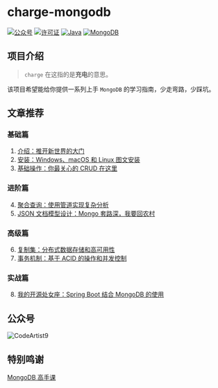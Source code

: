 # charge-mongodb

<p>
  <a href="#公众号"><img src="https://code-artist.oss-cn-shenzhen.aliyuncs.com/MongoDB/charge-mongodb/%E5%85%AC%E4%BC%97%E5%8F%B7-CodeArtist9-blue.svg" alt="公众号"></a>
  <a href="https://github.com/xiongbw/charge-mongodb/blob/master/LICENSE"><img src="https://code-artist.oss-cn-shenzhen.aliyuncs.com/MongoDB/charge-mongodb/%E8%AE%B8%E5%8F%AF%E8%AF%81-Apache-red.svg" alt="许可证"></a>
  <a href="#Java"><img src="https://code-artist.oss-cn-shenzhen.aliyuncs.com/MongoDB/charge-mongodb/Java-1.8.0_202-orange.svg" alt="Java"></a>
  <a href="#MongoDB"><img src="https://code-artist.oss-cn-shenzhen.aliyuncs.com/MongoDB/charge-mongodb/MongoDB-4.4.16-brightgreen.svg" alt="MongoDB"></a>
</p>

## 项目介绍

> `charge` 在这指的是**充电**的意思。

该项目希望能给你提供一系列上手  `MongoDB` 的学习指南，少走弯路，少踩坑。

## 文章推荐

### 基础篇

1. [介绍：推开新世界的大门](https://mp.weixin.qq.com/s/gcyJunjg5Tx6AV73bfWPKg)
2. [安装：Windows、macOS 和 Linux 图文安装](https://mp.weixin.qq.com/s/yaPbuUqMF_4oFkaoCqilJQ)
3. [基础操作：你最关心的 CRUD 在这里](https://mp.weixin.qq.com/s/Wkfb04mUlLMSsoGlH9PM1A)

### 进阶篇

4. [聚合查询：使用管道实现复杂分析](https://mp.weixin.qq.com/s/2ySN-M2J84ztLnw2FzRyZQ)
5. [JSON 文档模型设计：Mongo 套路深，我要回农村](https://mp.weixin.qq.com/s/ILMM87QLvj13maCew7kTJg)

### 高级篇

6. [复制集：分布式数据存储和高可用性](https://mp.weixin.qq.com/s/dbSw4p3SItN47M0HCHD8jg)
7. [事务机制：基于 ACID 的操作和并发控制](https://mp.weixin.qq.com/s/kYnPfA1xdNxUI0iKhjlGfw)

### 实战篇

8. [我的开源处女座：Spring Boot 结合 MongoDB 的使用](https://mp.weixin.qq.com/s/xx7pUs0j7HNmwUilRV9gJw)

## 公众号
![CodeArtist9](https://code-artist.oss-cn-shenzhen.aliyuncs.com/qrcode/qrcode_for_gh.jpg)

## 特别鸣谢

[MongoDB 高手课](https://time.geekbang.org/course/intro/100040001?tab=catalog)